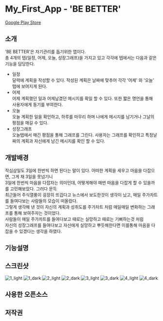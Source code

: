 # My_First_App - 'BE BETTER'
[Google Play Store](https://play.google.com/store/apps/details?id=com.growth.graphh)

## 소개
'BE BETTER'은 자기관리를 돕기위한 앱이다.  
총 4개의 탭(일정, 어제, 오늘, 성장그래프)을 가지고 있고 각각에 탭에서는 다음과 같은 기능을 담당한다.

+ 일정  
 달력에 계획을 작성할 수 있다. 작성된 계획은 날짜에 맞추어 각각 '어제' 와 '오늘' 탭에 보여지게 된다.  
+ 어제  
 어제 계획했던 일과 어제남겼던 메시지를 확일 할 수 있다. 또한 짧은 명언을 통해 사용자에게 동기를 부여한다.  
+ 오늘  
 오늘 계획한 일을 확인하고, 하루를 마무리 하며 나에게 메시지를 남기거나 그날의 펑점을 매길 수 있다.  
+ 성장그래프  
오늘탭에서 매긴 평점을 통해 그래프를 그린다. 사용자는 그래프를 확인하고 특정날짜의 계획과 자신에게 남긴 메시지를 확인 할 수 있다. 
 
## 개발배경
작심삼일도 3일에 한번씩 하면 된다는 말이 있다. 어떠한 계획을 세우고 마음을 다잡으면, 그게 채 3일을 못넘기니  
3일에 한번씩 마음을 다잡자는 의미인데, 어떻게해야 매번 마음을 다잡게 할 수 있을까를 고민해보았다. 그러다 문득  
최근들어 주식열풍이 굉장히 뜨겁다고 뉴스에서 보도한것이 생각이 났고, 매일 주가차트를 들여다보는 사람들의 모습이 떠올랐다.  
그렇게 생각해 낸 것이 자신의 계획과 성취도를 주가차트 처럼 매일매일 변화하는 그래프를 통해 보여주자는 것이었다.  
사람들이 매일 주가차트를 들여다보고 때로는 실망하고 때로는 기뻐하는것 처럼  
자신의 성장그래프를 들여다보고 자신에게 실망하고 뿌듯해한다면 이를통해 마음을 다잡을 수 있겠다는 생각을 하였다.

## 기능설명

## 스크린샷
![1_light](https://user-images.githubusercontent.com/63087903/106424399-7463a180-64a5-11eb-8e07-f819d2736a03.jpg)
![1_dark](https://user-images.githubusercontent.com/63087903/106424406-775e9200-64a5-11eb-88e7-941fda0bc060.jpg)
![2_light](https://user-images.githubusercontent.com/63087903/106424411-7af21900-64a5-11eb-9d60-e81681599926.jpg)
![2_dark](https://user-images.githubusercontent.com/63087903/106424415-7c234600-64a5-11eb-9693-cd4dc3d70a21.jpg)
![3_light](https://user-images.githubusercontent.com/63087903/106424419-7ded0980-64a5-11eb-8c97-3e4b4ff21880.jpg)
![3_dark](https://user-images.githubusercontent.com/63087903/106424423-7f1e3680-64a5-11eb-9887-a8c8c36dcd9c.jpg)
![4_light](https://user-images.githubusercontent.com/63087903/106424428-81809080-64a5-11eb-95c8-8187ead22b9c.jpg)
![4_dark](https://user-images.githubusercontent.com/63087903/106424432-834a5400-64a5-11eb-9529-dae8981f6b4b.jpg)


## 사용한 오픈소스

## 저작권
